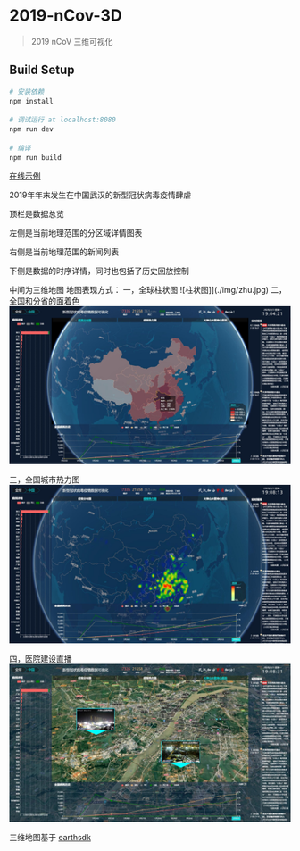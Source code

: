# 2019-nCov-3D

> 2019 nCoV 三维可视化

## Build Setup

``` bash
# 安装依赖
npm install

# 调试运行 at localhost:8080
npm run dev

# 编译
npm run build

```
[在线示例](http://ncov.earthsdk.com)


2019年年末发生在中国武汉的新型冠状病毒疫情肆虐

顶栏是数据总览

左侧是当前地理范围的分区域详情图表

右侧是当前地理范围的新闻列表

下侧是数据的时序详情，同时也包括了历史回放控制

中间为三维地图
地图表现方式：
一，全球柱状图
![柱状图]](./img/zhu.jpg)
二，全国和分省的面着色
![全国着色](./img/fenqu.jpg)

三，全国城市热力图
![全国热力图](./img/heatmap.jpg)

四，医院建设直播
![视频直播](./img/zhibo.jpg)

三维地图基于 [earthsdk](http://www.earthsdk.com)

